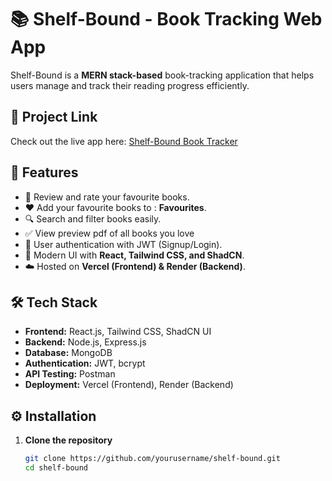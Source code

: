 # 📚 Shelf-Bound - Book Tracking Web App


Shelf-Bound is a **MERN stack-based** book-tracking application that helps users manage and track their reading progress efficiently. 

## 🔗 Project Link  
Check out the live app here: [Shelf-Bound Book Tracker](https://shelfbound.vercel.app/books/)

## 🚀 Features

- 📖 Review and rate your favourite books.
- ❤️ Add your favourite books to : **Favourites**.
- 🔍 Search and filter books easily.
- ✅ View preview pdf of all books you love
- 📝 User authentication with JWT (Signup/Login).
- 🎨 Modern UI with **React, Tailwind CSS, and ShadCN**.
- ☁️ Hosted on **Vercel (Frontend) & Render (Backend)**.

## 🛠️ Tech Stack

- **Frontend:** React.js, Tailwind CSS, ShadCN UI
- **Backend:** Node.js, Express.js
- **Database:** MongoDB
- **Authentication:** JWT, bcrypt
- **API Testing:** Postman
- **Deployment:** Vercel (Frontend), Render (Backend)

## ⚙️ Installation

1. **Clone the repository**
   ```sh
   git clone https://github.com/yourusername/shelf-bound.git
   cd shelf-bound
